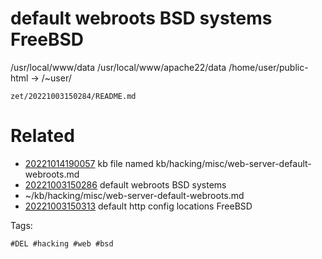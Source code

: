 # default webroots BSD systems FreeBSD
/usr/local/www/data
/usr/local/www/apache22/data
/home/user/public-html -> /~user/

` zet/20221003150284/README.md `

# Related

- [20221014190057](/zet/20221014190057/README.md) kb file named kb/hacking/misc/web-server-default-webroots.md
- [20221003150286](/zet/20221003150286/README.md) default webroots BSD systems
- ~/kb/hacking/misc/web-server-default-webroots.md
- [20221003150313](/zet/20221003150313/README.md) default http config locations FreeBSD

Tags:

    #DEL #hacking #web #bsd
